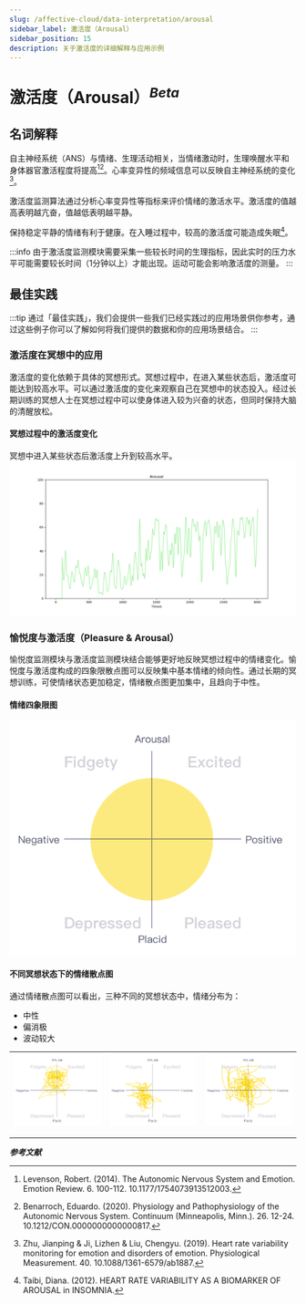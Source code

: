 ```yaml
---
slug: /affective-cloud/data-interpretation/arousal
sidebar_label: 激活度（Arousal）
sidebar_position: 15
description: 关于激活度的详细解释与应用示例
---
```


# 激活度（Arousal）<sup>*Beta*</sup>

## 名词解释

自主神经系统（ANS）与情绪、生理活动相关，当情绪激动时，生理唤醒水平和身体器官激活程度将提高[^1][^2]。心率变异性的频域信息可以反映自主神经系统的变化[^3]。

激活度监测算法通过分析心率变异性等指标来评价情绪的激活水平。激活度的值越高表明越亢奋，值越低表明越平静。

保持稳定平静的情绪有利于健康。在入睡过程中，较高的激活度可能造成失眠[^4]。

:::info
由于激活度监测模块需要采集一些较长时间的生理指标，因此实时的压力水平可能需要较长时间（1分钟以上）才能出现。运动可能会影响激活度的测量。
:::

## 最佳实践

:::tip
通过「最佳实践」，我们会提供一些我们已经实践过的应用场景供你参考，通过这些例子你可以了解如何将我们提供的数据和你的应用场景结合。
:::

### 激活度在冥想中的应用

激活度的变化依赖于具体的冥想形式。冥想过程中，在进入某些状态后，激活度可能达到较高水平。可以通过激活度的变化来观察自己在冥想中的状态投入。经过长期训练的冥想人士在冥想过程中可以使身体进入较为兴奋的状态，但同时保持大脑的清醒放松。

#### 冥想过程中的激活度变化

冥想中进入某些状态后激活度上升到较高水平。
![两种不同的冥想状态下的愉悦度变化](./image/arousal-curve-in-two-types-of-meditation.png)

### 愉悦度与激活度（Pleasure & Arousal）

愉悦度监测模块与激活度监测模块结合能够更好地反映冥想过程中的情绪变化。愉悦度与激活度构成的四象限散点图可以反映集中基本情绪的倾向性。通过长期的冥想训练，可使情绪状态更加稳定，情绪散点图更加集中，且趋向于中性。

#### 情绪四象限图
![情绪四象限图](./image/emotion-quadrant.png)

#### 不同冥想状态下的情绪散点图

通过情绪散点图可以看出，三种不同的冥想状态中，情绪分布为：
- 中性
- 偏消极
- 波动较大

![情绪分布偏中性的情绪散点图](./image/emotion-quadrant-with-neutral-state.png) | ![情绪分布偏消极的情绪散点图](./image/emotion-quadrant-with-negative-state.png) | ![情绪波动较大的情绪散点图](./image/emotion-quadrant-with-large-variety.png)
---|---|---

---

***参考文献***

[^1]: Levenson, Robert. (2014). The Autonomic Nervous System and Emotion. Emotion Review. 6. 100-112. 10.1177/1754073913512003.
[^2]: Benarroch, Eduardo. (2020). Physiology and Pathophysiology of the Autonomic Nervous System. Continuum (Minneapolis, Minn.). 26. 12-24. 10.1212/CON.0000000000000817.
[^3]: Zhu, Jianping & Ji, Lizhen & Liu, Chengyu. (2019). Heart rate variability monitoring for emotion and disorders of emotion. Physiological Measurement. 40. 10.1088/1361-6579/ab1887.
[^4]: Taibi, Diana. (2012). HEART RATE VARIABILITY AS A BIOMARKER OF AROUSAL in INSOMNIA.
